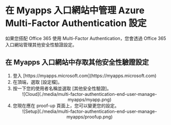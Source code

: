 <properties 
	pageTitle="在 Myapps 入口網站中管理 Azure MFA 設定" 
	description="此頁面會顯示使用者必須移至 Myapps 入口網站的何處才能管理其 Azure MFA 設定。" 
	services="multi-factor-authentication" 
	documentationCenter="" 
	authors="billmath" 
	manager="terrylan" 
	editor="bryanla"/>

<tags 
	ms.service="multi-factor-authentication" 
	ms.workload="identity" 
	ms.tgt_pltfrm="na" 
	ms.devlang="na" 
	ms.topic="article" 
	ms.date="06/02/2015" 
	ms.author="billmath"/>

# 在 Myapps 入口網站中管理 Azure Multi-Factor Authentication 設定


如果您搭配 Office 365 使用 Multi-Factor Authentication，您會透過 Office 365 入口網站管理其他安全性驗證設定。

## 在 Myapps 入口網站中存取其他安全性驗證設定
<ol>
<li>登入 [https://myapps.microsoft.com](https://myapps.microsoft.com)</li>
<li>在頂端，選取 [設定檔]。</li>
<li>按一下您的使用者名稱並選取 [其他安全性驗證]。</li>

<center>![Cloud](./media/multi-factor-authentication-end-user-manage-myapps/myapp.png)</center>

<li>您現在應在 proof-up 頁面上，您可以變更您的設定。</li>

<center>![Setup](./media/multi-factor-authentication-end-user-manage-myapps/proofup.png)</center>

<!---HONumber=July15_HO2-->